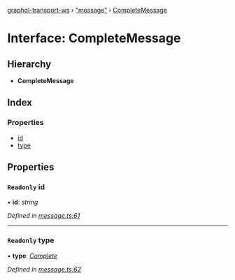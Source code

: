 [graphql-transport-ws](../README.md) › ["message"](../modules/_message_.md) › [CompleteMessage](_message_.completemessage.md)

# Interface: CompleteMessage

## Hierarchy

* **CompleteMessage**

## Index

### Properties

* [id](_message_.completemessage.md#readonly-id)
* [type](_message_.completemessage.md#readonly-type)

## Properties

### `Readonly` id

• **id**: *string*

*Defined in [message.ts:61](https://github.com/enisdenjo/graphql-transport-ws/blob/5b3d253/src/message.ts#L61)*

___

### `Readonly` type

• **type**: *[Complete](../enums/_message_.messagetype.md#complete)*

*Defined in [message.ts:62](https://github.com/enisdenjo/graphql-transport-ws/blob/5b3d253/src/message.ts#L62)*
